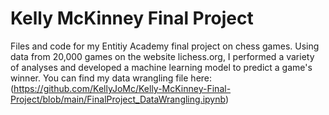 # Kelly McKinney Final Project
Files and code for my Entitiy Academy final project on chess games. Using data from 20,000 games on the website lichess.org, I performed a variety of analyses and developed a machine learning model to predict a game's winner. 
You can find my data wrangling file here: (https://github.com/KellyJoMc/Kelly-McKinney-Final-Project/blob/main/FinalProject_DataWrangling.ipynb)





